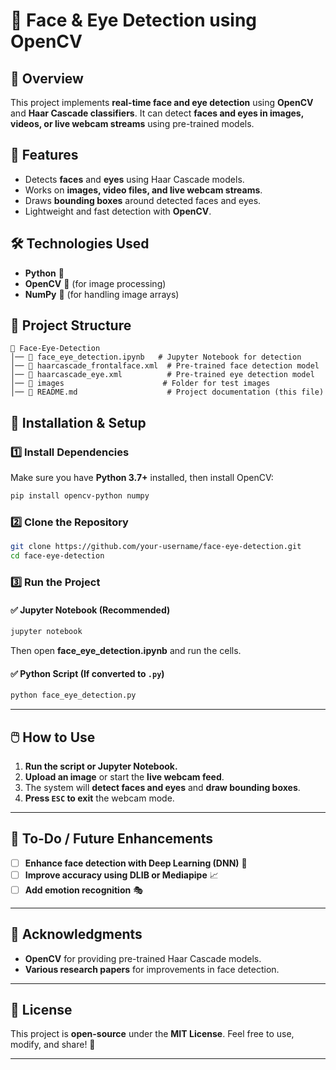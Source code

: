 
# 👀 Face & Eye Detection using OpenCV

## 📖 Overview
This project implements **real-time face and eye detection** using **OpenCV** and **Haar Cascade classifiers**. It can detect **faces and eyes in images, videos, or live webcam streams** using pre-trained models.

## 🚀 Features
- Detects **faces** and **eyes** using Haar Cascade models.
- Works on **images, video files, and live webcam streams**.
- Draws **bounding boxes** around detected faces and eyes.
- Lightweight and fast detection with **OpenCV**.

## 🛠️ Technologies Used
- **Python** 🐍
- **OpenCV** 👀 (for image processing)
- **NumPy** 🔢 (for handling image arrays)

## 📂 Project Structure
```
📁 Face-Eye-Detection
│── 📄 face_eye_detection.ipynb   # Jupyter Notebook for detection
│── 📄 haarcascade_frontalface.xml  # Pre-trained face detection model
│── 📄 haarcascade_eye.xml          # Pre-trained eye detection model
│── 📂 images                      # Folder for test images
│── 📄 README.md                    # Project documentation (this file)
```

## 🔧 Installation & Setup

### **1️⃣ Install Dependencies**
Make sure you have **Python 3.7+** installed, then install OpenCV:

```bash
pip install opencv-python numpy
```

### **2️⃣ Clone the Repository**
```bash
git clone https://github.com/your-username/face-eye-detection.git
cd face-eye-detection
```

### **3️⃣ Run the Project**
#### ✅ **Jupyter Notebook (Recommended)**
```bash
jupyter notebook
```
Then open **face_eye_detection.ipynb** and run the cells.

#### ✅ **Python Script (If converted to `.py`)**
```bash
python face_eye_detection.py
```

---

## 🖱️ How to Use
1. **Run the script or Jupyter Notebook.**
2. **Upload an image** or start the **live webcam feed**.
3. The system will **detect faces and eyes** and **draw bounding boxes**.
4. **Press `ESC` to exit** the webcam mode.

---


## 📝 To-Do / Future Enhancements
- [ ] **Enhance face detection with Deep Learning (DNN)** 🧠  
- [ ] **Improve accuracy using DLIB or Mediapipe** 📈  
- [ ] **Add emotion recognition** 🎭  

---

## 👏 Acknowledgments
- **OpenCV** for providing pre-trained Haar Cascade models.
- **Various research papers** for improvements in face detection.

---

## 📜 License
This project is **open-source** under the **MIT License**. Feel free to use, modify, and share! 🚀  

---

